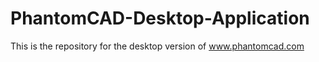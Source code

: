 # PhantomCAD-Desktop-Application
This is the repository for the desktop version of www.phantomcad.com

